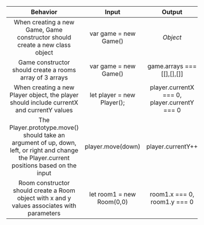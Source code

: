 |Behavior|Input|Output|
|:-:|:-:|:-:|
|When creating a new Game, Game constructor should create a new class object|var game = new Game()|_Object_|
|Game constructor should create a rooms array of 3 arrays|var game = new Game()|game.arrays === [[],[],[]]|
|When creating a new Player object, the player should include currentX and currentY values|let player = new Player();|player.currentX === 0, player.currentY === 0|
|The Player.prototype.move() should take an argument of up, down, left, or right and change the Player.current positions based on the input|player.move(down)|player.currentY++|
|Room constructor should create a Room object with x and y values associates with parameters|let room1 = new Room(0,0)|room1.x === 0, room1.y === 0|